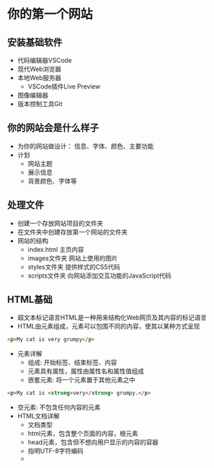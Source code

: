 #  你的第一个网站

## 安装基础软件
- 代码编辑器VSCode
- 现代Web浏览器
- 本地Web服务器
    - VSCode插件Live Preview
- 图像编辑器
- 版本控制工具Git


## 你的网站会是什么样子
- 为你的网站做设计： 信息、字体、颜色、主要功能
- 计划
    - 网站主题
    - 展示信息
    - 背景颜色、字体等

## 处理文件
- 创建一个存放网站项目的文件夹
- 在文件夹中创建存放第一个网站的文件夹
- 网站的结构
    - index.html 主页内容
    - images文件夹  网站上使用的图片
    - styles文件夹 提供样式的CSS代码
    - scripts文件夹 向网站添加交互功能的JavaScript代码

## HTML基础
- 超文本标记语言HTML是一种用来结构化Web网页及其内容的标记语言
- HTML由元素组成，元素可以包围不同的内容，使其以某种方式呈现
```HTML
<p>My cat is very grumpy</p>
```
- 元素详解
    - 组成: 开始标签、结束标签、内容
    - 元素具有属性，属性由属性名和属性值组成
    - 嵌套元素: 将一个元素置于其他元素之中
```HTML
<p>My cat is <strong>very</strong> grumpy.</p>
```
- 空元素: 不包含任何内容的元素
- HTML文档详解
    - <!doctype html> 文档类型
    - <html> html元素，包含整个页面的内容，根元素
    - <head> head元素，包含但不想向用户显示的内容的容器
    - <meta charset="utf-8"> 指明UTF-8字符编码
    - <title> title元素 设置页面的标题
    - <body> body元素 包含期望让用户在访问页面时看到的全部内容
- 标题
    - HTML包含六个级别的标题，h1~h6
- 段落
    - p元素指定段落
- 列表
    - 无序列表ul元素
    - 有序列表ol元素
    - 列表项li元素
- 链接
    - a元素

## CSS基础
- CSS是一门样式表语言，可以选择性的为HTML元素添加样式
- 具体步骤: 编写css样式，将样式应用在HTML中
- CSS规则集详解
    - 规则集: CSS的整个结构,由选择器、声明组成
    - 选择器: 选择需要添加样式的元素，可以同时选择多个元素
        - 分类
            - 元素选择器、ID选择器、类选择器、属性选择器、伪类选择器等
    - 声明: 由属性和属性值组成
- 字体
    - 通过link元素可以加载字体
- 一切皆盒子
    - CSS的布局基于盒子模型
    - 主要属性: margin、border、padding、width、height
- 常见步骤  
    - 改变页面颜色
    - 设置文档体样式
    - 定位页面主标题并添加样式
    - 设置图片位置

## JavaScript基础
- JavaScript是一门为网站添加交互性的强有力的编程语言
- 变量
    - 存储值的容器
    - 声明与初始化
        -  let 变量名 = 初始化值;
    - 数据类型
        - 字符串、数字、布尔、数组、对象
- 运算符
    - 一种基于两个值生成对应结果的数学符号
    - 常见运算符
        - 加减乘除、赋值
        - 严格相等
        - 非、不等于
- 函数
    - 一种将你希望重复使用的功能封装起来的方式
    - 你可以将一段代码定义为一个函数，当你在代码中调用该函数时，执行
- 事件
    - 监听浏览器活动的代码块，响应中运行代码
## 发布你的网站

## 万维网是如何工作的